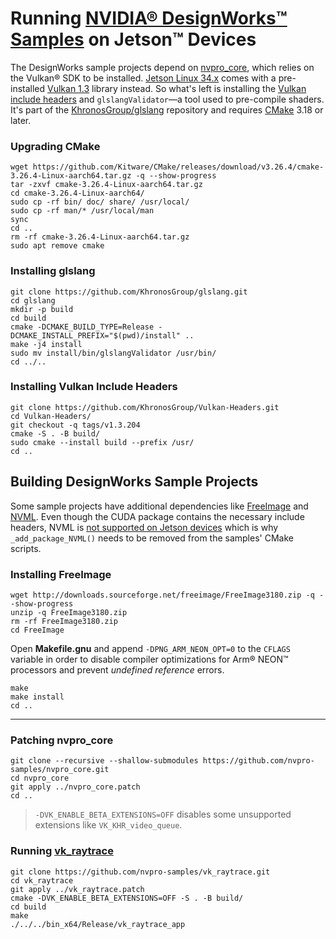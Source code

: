 # Running [NVIDIA® DesignWorks™ Samples](https://github.com/nvpro-samples) on Jetson™ Devices

The DesignWorks sample projects depend on [nvpro_core](https://github.com/nvpro-samples/nvpro_core), which relies on the Vulkan® SDK to be installed. [Jetson Linux 34.x](https://developer.nvidia.com/embedded/jetson-linux) comes with a pre-installed [Vulkan 1.3](https://developer.nvidia.com/embedded/vulkan) library instead. So what's left is installing the [Vulkan include headers](https://github.com/KhronosGroup/Vulkan-Headers) and `glslangValidator`—a tool used to pre-compile shaders. It's part of the [KhronosGroup/glslang](https://github.com/KhronosGroup/glslang) repository and requires [CMake](https://cmake.org/download/) 3.18 or later.

### Upgrading CMake
```
wget https://github.com/Kitware/CMake/releases/download/v3.26.4/cmake-3.26.4-Linux-aarch64.tar.gz -q --show-progress
tar -zxvf cmake-3.26.4-Linux-aarch64.tar.gz
cd cmake-3.26.4-Linux-aarch64/
sudo cp -rf bin/ doc/ share/ /usr/local/
sudo cp -rf man/* /usr/local/man
sync
cd ..
rm -rf cmake-3.26.4-Linux-aarch64.tar.gz
sudo apt remove cmake
```

### Installing glslang
```
git clone https://github.com/KhronosGroup/glslang.git
cd glslang
mkdir -p build
cd build
cmake -DCMAKE_BUILD_TYPE=Release -DCMAKE_INSTALL_PREFIX="$(pwd)/install" ..
make -j4 install
sudo mv install/bin/glslangValidator /usr/bin/
cd ../..
```

### Installing Vulkan Include Headers
```
git clone https://github.com/KhronosGroup/Vulkan-Headers.git
cd Vulkan-Headers/
git checkout -q tags/v1.3.204
cmake -S . -B build/
sudo cmake --install build --prefix /usr/
cd ..
```


## Building DesignWorks Sample Projects
Some sample projects have additional dependencies like [FreeImage](https://freeimage.sourceforge.io/index.html) and [NVML](https://developer.nvidia.com/nvidia-management-library-nvml). Even though the CUDA package contains the necessary include headers, NVML is [not supported on Jetson devices](https://forums.developer.nvidia.com/t/use-nvml-api-on-jetson/248965) which is why `_add_package_NVML()` needs to be removed from the samples' CMake scripts.

### Installing FreeImage
```
wget http://downloads.sourceforge.net/freeimage/FreeImage3180.zip -q --show-progress
unzip -q FreeImage3180.zip
rm -rf FreeImage3180.zip
cd FreeImage
```
Open **Makefile.gnu** and append `-DPNG_ARM_NEON_OPT=0` to the `CFLAGS` variable in order to disable compiler optimizations for Arm® NEON™ processors and prevent *undefined reference* errors.
```
make
make install
cd ..
```
---

### Patching nvpro_core
```
git clone --recursive --shallow-submodules https://github.com/nvpro-samples/nvpro_core.git
cd nvpro_core
git apply ../nvpro_core.patch
cd ..
```

>`-DVK_ENABLE_BETA_EXTENSIONS=OFF` disables some unsupported extensions like `VK_KHR_video_queue`.

### Running [vk_raytrace](https://github.com/nvpro-samples/vk_raytrace)
```
git clone https://github.com/nvpro-samples/vk_raytrace.git
cd vk_raytrace
git apply ../vk_raytrace.patch
cmake -DVK_ENABLE_BETA_EXTENSIONS=OFF -S . -B build/
cd build
make
./../../bin_x64/Release/vk_raytrace_app
```
